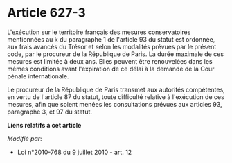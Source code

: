 # Article 627-3

L'exécution sur le territoire français des mesures conservatoires mentionnées au k du paragraphe 1 de l'article 93 du statut
est ordonnée, aux frais avancés du Trésor et selon les modalités prévues par le présent code, par le procureur de la
République de Paris. La durée maximale de ces mesures est limitée à deux ans. Elles peuvent être renouvelées dans les mêmes
conditions avant l'expiration de ce délai à la demande de la Cour pénale internationale. 

Le procureur de la République de Paris transmet aux autorités compétentes, en vertu de l'article 87 du statut, toute
difficulté relative à l'exécution de ces mesures, afin que soient menées les consultations prévues aux articles 93,
paragraphe 3, et 97 du statut.

**Liens relatifs à cet article**

_Modifié par_:

  - Loi n°2010-768 du 9 juillet 2010 - art. 12
